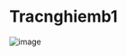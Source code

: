 # Tracnghiemb1

![image](https://github.com/nnhnhu/Tracnghiemb1/assets/143105183/1525eaf6-a830-4138-8cef-ebea01482856)
